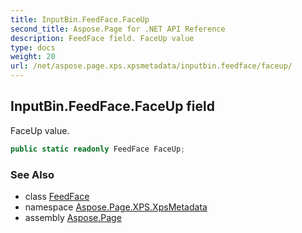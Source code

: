 ```yaml
---
title: InputBin.FeedFace.FaceUp
second_title: Aspose.Page for .NET API Reference
description: FeedFace field. FaceUp value
type: docs
weight: 20
url: /net/aspose.page.xps.xpsmetadata/inputbin.feedface/faceup/
---
```

## InputBin.FeedFace.FaceUp field

FaceUp value.

```csharp
public static readonly FeedFace FaceUp;
```

### See Also

* class [FeedFace](../)
* namespace [Aspose.Page.XPS.XpsMetadata](../../inputbin.feedface/)
* assembly [Aspose.Page](../../../)


